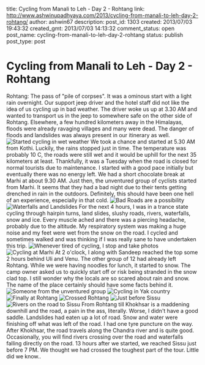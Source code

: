 title: Cycling from Manali to Leh - Day 2 - Rohtang
link: http://www.ashwinupadhyaya.com/2013/cycling-from-manali-to-leh-day-2-rohtang/
author: ashwin67
description: 
post_id: 1303
created: 2013/07/03 19:43:32
created_gmt: 2013/07/03 14:13:32
comment_status: open
post_name: cycling-from-manali-to-leh-day-2-rohtang
status: publish
post_type: post

# Cycling from Manali to Leh - Day 2 - Rohtang

Rohtang: The pass of "pile of corpses". It was a ominous start with a light rain overnight. Our support jeep driver and the hotel staff did not like the idea of us cycling up in bad weather. The driver woke us up at 3.30 AM and wanted to transport us in the jeep to somewhere safe on the other side of Rohtang. Elsewhere, a few hundred kilometers away in the Himalayas, floods were already ravaging villages and many were dead. The danger of floods and landslides was always present in our itinerary as well. ![Started cycling in wet weather](https://lh6.googleusercontent.com/-fHvobe2WFrA/UdQtqNnleBI/AAAAAAAADMg/ju2OBr-f28c/s400/1Bad_weather.JPG) We took a chance and started at 5.30 AM from Kothi. Luckily, the rains stopped just in time. The temperature was probably 10 C, the roads were still wet and it would be uphill for the next 35 kilometers at least. Thankfully, it was a Tuesday when the road is closed for normal tourists due to maintenance. I started with a good pace initially but eventually there was no energy left. We had a short chocolate break at Marhi at about 9.30 AM. Just then, the unventured group of cyclists started from Marhi. It seems that they had a bad night due to their tents getting drenched in rain in the outdoors. Definitely, this should have been one hell of an experience, especially in that cold. ![Bad Roads are a possibility](https://lh4.googleusercontent.com/-wNUebbRvQvU/UdQtqLDjywI/AAAAAAAADMc/0-F8kGRD4GE/s400/2Road_Damaged.JPG) ![Waterfalls and Landslides](https://lh3.googleusercontent.com/-rt1MyYmNnKo/UdQtqE9m2nI/AAAAAAAADMs/2ywr9fx-BwY/s400/3Waterfall.JPG) For the next 4 hours, I was in a trance state cycling through hairpin turns, land slides, slushy roads, rivers, waterfalls, snow and ice. Every muscle ached and there was a piercing headache, probably due to the altitude. My respiratory system was making a huge noise and my feet were wet from the snow on the road. I cycled and sometimes walked and was thinking if I was really sane to have undertaken this trip. ![Whenever tired of cycling, I stop and take photos](https://lh3.googleusercontent.com/-JdI-X4wJXms/UdQtrEJCbsI/AAAAAAAADM0/ZKxRU24YYlU/s400/4Cycle_On_the_road.JPG) ![Cycling at Marhi](https://lh4.googleusercontent.com/-ckPmd_YhYFE/UdQtrXcKlEI/AAAAAAAADM8/4JsG1RtF8I8/s400/4cycling_tired.JPG) At 2 o'clock, I along with Sandeep reached the top some 2 hours behind Uli and Venu. The other group of 12 had already left Rohtang. While we were having noodles for lunch, it started to snow. The camp owner asked us to quickly start off or risk being stranded in the snow clad top. I still wonder why the locals are so scared about rain and snow. The name of the place certainly should have some facts behind it. ![Someone from the unventured group](https://lh5.googleusercontent.com/-i7UOYxLUXjA/UdQtsZ_37ZI/AAAAAAAADNY/K2_YeSGELPQ/s400/5Rohtang.JPG) ![Cycling in Yak country](https://lh6.googleusercontent.com/-HDG1J8G_Jr4/UdQtrkT727I/AAAAAAAADNA/rMM8Tw8pOsw/s400/5Rohtang%2520%25282%2529.JPG)![Finally at Rohtang](https://lh4.googleusercontent.com/-aI7pPOei3oU/UdQtsAOTUSI/AAAAAAAADNU/ym2L3qEa-YI/s400/5Rohtang%2520%25283%2529.JPG) ![Crossed Rohtang](https://lh3.googleusercontent.com/-xoDubhe2Zzk/UdQtsvGwtCI/AAAAAAAADNQ/B8-k_QDaAUM/s400/6Rohtang.JPG) ![Just before Sissu](https://lh5.googleusercontent.com/-ETeo0gNiIM0/UdQttU4fx8I/AAAAAAAADNo/Od_6e1ZOJr8/s400/7Sissu.JPG) ![Rivers on the road to Sissu](https://lh4.googleusercontent.com/-zgvxbkPw6Mo/UdQttC7Tb0I/AAAAAAAADNk/fPLYctjN158/s400/7Sissu%2520%25282%2529.JPG) From Rohtang till Khokhsar is a maddening downhill and the road, a pain in the ass, literally. Worse, I didn't have a good saddle. Landslides had eaten up a lot of road. Snow and water were finishing off what was left of the road. I had one tyre puncture on the way. After Khokhsar, the road travels along the Chandra river and is quite good. Occasionally, you will find rivers crossing over the road and waterfalls falling directly on the road. 13 hours after we started, we reached Sissu just before 7 PM. We thought we had crossed the toughest part of the tour. Little did we know..